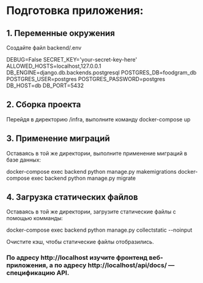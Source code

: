 # Подготовка приложения:

## 1. Переменные окружения

Создайте файл backend/.env

DEBUG=False
SECRET_KEY='your-secret-key-here'
ALLOWED_HOSTS=localhost,127.0.0.1
DB_ENGINE=django.db.backends.postgresql
POSTGRES_DB=foodgram_db
POSTGRES_USER=postgres
POSTGRES_PASSWORD=postgres
DB_HOST=db
DB_PORT=5432

## 2. Сборка проекта

Перейдя в директорию /infra, выполните команду docker-compose up

## 3. Применение миграций

Оставаясь в той же директории, выполните применение миграций в базе данных:

docker-compose exec backend python manage.py makemigrations
docker-compose exec backend python manage.py migrate

## 4. Загрузка статических файлов

Оставаясь в той же директории, загрузите статические файлы с помощью комманды:

docker-compose exec backend python manage.py collectstatic --noinput

Очистите кэш, чтобы статические файлы отобразились.

### По адресу http://localhost изучите фронтенд веб-приложения, а по адресу http://localhost/api/docs/ — спецификацию API.

